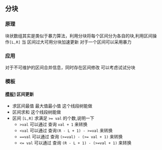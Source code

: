 ## 分块

### 原理

块状数组其实是类似于暴力算法，利用分块将每个区间分为各自的块,利用区间操作`[L,R]` 当 区间过大可用分块加速更新
对于一个区间可以采用暴力


### 应用

对于不可维护的区间合并信息，同时存在区间修改 可以考虑试试分块


### 模板

#### [模板1](./_1_query_interval_val.java) 区间更新
- 求区间最值 最大值最小值 这个线段树能做
- 区间求和 这个线段树能做
- 区间 `[L,R]` 求满足 `>= val` 的个数,说明一下
  -  `>val` 可以通过 查询 `val + 1` 来转换
  -  `<val` 可以通过 查询`(R - L + 1) - >=val` 来转换
  -  `==val` 可以通过 查询 `(>=val) - (>= val + 1)` 来转换
  -  `<= val` 可以通过 查询 `(R - L + 1) - (>=val + 1)` 来转换
